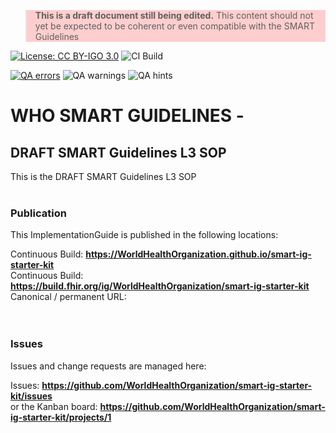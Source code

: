 <div>
<blockquote style="background-color: rgba(255, 160, 160, 0.5);">
	<strong>This is a draft document still being edited.</strong>
	This content should not yet be expected to be coherent or even compatible with the SMART Guidelines
</blockquote>
</div>

[![License: CC BY-IGO 3.0](https://licensebuttons.net/l/by-nc/3.0/igo/80x15.png)](https://creativecommons.org/licenses/by/3.0/igo)
![CI Build](https://img.shields.io/github/actions/workflow/status/worldhealthorganization/smart-ig-starter-kit/ghbuild.yml)  
  

[![QA errors](https://img.shields.io/badge/dynamic/json?url=https%3A%2F%2Fworldhealthorganization.github.io%2Fsmart-ig-starter-kit%2Fqa.json&query=%24.errs&logoColor=red&label=QA%20errors&color=yellow)](https://worldhealthorganization.github.io/smart-ig-starter-kit/qa.html)
![QA warnings](https://img.shields.io/badge/dynamic/json?url=https%3A%2F%2Fworldhealthorganization.github.io%2Fsmart-ig-starter-kit%2Fqa.json&query=%24.warnings&logoColor=orange&label=QA%20warnings&color=yellow)
![QA hints](https://img.shields.io/badge/dynamic/json?url=https%3A%2F%2Fworldhealthorganization.github.io%2Fsmart-ig-starter-kit%2Fqa.json&query=%24.hints&logoColor=yellow&label=QA%20hints&color=yellow)


# WHO SMART GUIDELINES -


DRAFT SMART Guidelines L3 SOP
---
This is the DRAFT SMART Guidelines L3 SOP
<br> </br>
###
### Publication
This ImplementationGuide is published in the following locations:


Continuous Build:  __https://WorldHealthOrganization.github.io/smart-ig-starter-kit__  
Continuous Build:  __https://build.fhir.org/ig/WorldHealthOrganization/smart-ig-starter-kit__  
Canonical / permanent URL:   
<br> </br>

### Issues
Issues and change requests are managed here:  

Issues:  __https://github.com/WorldHealthOrganization/smart-ig-starter-kit/issues__  
    or the Kanban board: __https://github.com/WorldHealthOrganization/smart-ig-starter-kit/projects/1__

